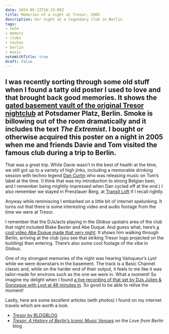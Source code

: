 ```yaml
---
date: 2024-05-12T16:33:00Z
title: Memories of a night at Tresor, 2005
description: Our night at a legendary club in Berlin 
tags:
- note
- memory
- clubs
- techno
- berlin
- music
noteWithTitle: true
draft: false
---
```

I was recently sorting through some old stuff when I found a tatty old poster I used to love and that brought back good memories. It shows the [gated basement vault of the original Tresor nightclub](https://bldgblog.com/wp-content/uploads/2007/01/368327890_ce3550f954_o.jpg) at Potsdamer Platz, Berlin. Smoke is billowing out of the room dramatically and it includes the text _The Extremist_. I bought or otherwise acquired this poster on a night in 2005 when me and friends Davie and Tom visited the famous club during a trip to Berlin.
---

That was a great trip. While Davie wasn’t in the best of health at the time, we still got up to a variety of high jinks, including a memorable drinking session with techno legend [Dan Curtin](https://www.discogs.com/artist/3402-Dan-Curtin) who was releasing music on Tom’s label at the time. (I think that was my introduction to strong Belgian beer, and I remember being mightily impressed when Dan cycled off at the end.) I also remember we stayed in Prenzlauer Berg, at [Transit Loft](https://www.transit-loft.de/?lang=en) if I recall rightly.

Anyway while reminiscing I embarked on a little bit of internet spelunking. It turns out that there is some interesting video and audio footage from the time we were at Tresor. 

I remember that the DJs/acts playing in the _Globus_ upstairs area of the club that night included Blake Baxter and Abe Duque. And guess what, here’s [a cool video Abe Duque made that very night](https://www.youtube.com/watch?v=uQj_LbZf3Lw). It shows him walking through Berlin, arriving at the club (you see that striking Tresor logo projected on the building) then entering. There’s also some cool footage of the vibe in Globus.

One of my strongest memories of the night was hearing Vainqueur’s _Lyot_ while we were downstairs in the basement. The track is a Basic Channel classic and, while on the harder end of their output, it feels to me like it was tailor-made for environs such as the one we were in. What a moment! So imagine my delight when I found [a live recording of that set by DJs Julien & Gonzague with Lyot at 46 minutes in](https://www.youtube.com/watch?v=b8R0x5cv9I8&list=PLL0yuimDKsEPpgs38NebYId8fMEVC8Ui5&index=29). So good to be able to relive the moment!

Lastly, here are some excellent articles (with photos) I found on my internet travels which are worth a look.

- [_Tresor_ by BLDGBLOG](https://bldgblog.com/2007/01/tresor/)
- [_Tresor: A History of Berlin’s Iconic Music Venues_](http://www.lovefromberlin.net/tresor-a-history-of-berlins-iconic-music-venues/) on the _Love from Berlin_ blog
